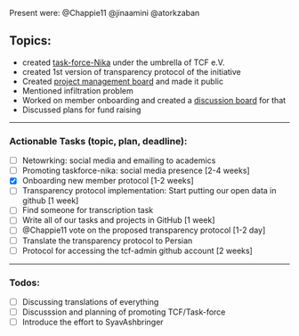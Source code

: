 Present were: 
@Chappie11 @jinaamini @atorkzaban 


## Topics: 
* created [task-force-Nika](https://github.com/tcfev/task-force-nika/) under the umbrella of TCF e.V.
* created 1st version of transparency protocol of the initiative
* Created [project management board](https://github.com/orgs/tcfev/projects/12) and made it public 
* Mentioned infiltration problem
* Worked on member onboarding and created a [discussion board](https://github.com/tcfev/task-force-nika/discussions/2) for that  
* Discussed plans for fund raising
---
### Actionable Tasks (topic, plan, deadline):
* [ ] Netowrking: social media and emailing to academics
* [ ] Promoting taskforce-nika: social media presence [2-4 weeks]
* [x] Onboarding new member protocol [1-2 weeks]
* [ ] Transparency protocol implementation: Start putting our open data in github [1 week]
* [ ] Find someone for transcription task
* [ ] Write all of our tasks and projects in GitHub [1 week]
* [ ] @Chappie11 vote on the proposed transparency protocol [1-2 day]
* [ ] Translate the transparency protocol to Persian
* [ ] Protocol for accessing the tcf-admin github account [2 weeks]

---
### Todos:
* [ ] Discussing translations of everything 
* [ ] Discusssion and planning of promoting TCF/Task-force
* [ ] Introduce the effort to SyavAshbringer
